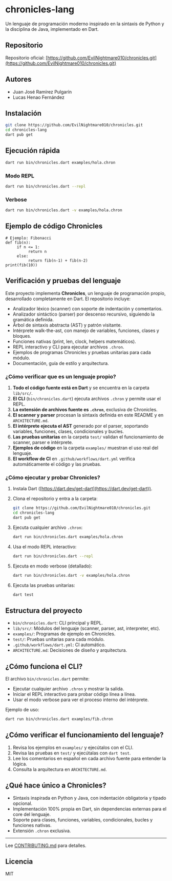 
# chronicles-lang

Un lenguaje de programación moderno inspirado en la sintaxis de Python y la disciplina de Java, implementado en Dart.

## Repositorio

Repositorio oficial: [https://github.com/EvilNightmare010/chronicles.git](https://github.com/EvilNightmare010/chronicles.git)

## Autores

- Juan José Ramírez Pulgarín
- Lucas Henao Fernández

## Instalación

```sh
git clone https://github.com/EvilNightmare010/chronicles.git
cd chronicles-lang
dart pub get
```

## Ejecución rápida

```sh
dart run bin/chronicles.dart examples/hola.chron
```

### Modo REPL

```sh
dart run bin/chronicles.dart --repl
```

### Verbose

```sh
dart run bin/chronicles.dart -v examples/hola.chron
```

## Ejemplo de código Chronicles

```chron
# Ejemplo: Fibonacci
def fib(n):
     if n <= 1:
          return n
     else:
          return fib(n-1) + fib(n-2)
print(fib(10))
```

## Verificación y pruebas del lenguaje

Este proyecto implementa **Chronicles**, un lenguaje de programación propio, desarrollado completamente en Dart. El repositorio incluye:

- Analizador léxico (scanner) con soporte de indentación y comentarios.
- Analizador sintáctico (parser) por descenso recursivo, siguiendo la gramática definida.
- Árbol de sintaxis abstracta (AST) y patrón visitante.
- Intérprete walk-the-ast, con manejo de variables, funciones, clases y bloques.
- Funciones nativas (print, len, clock, helpers matemáticos).
- REPL interactivo y CLI para ejecutar archivos `.chron`.
- Ejemplos de programas Chronicles y pruebas unitarias para cada módulo.
- Documentación, guía de estilo y arquitectura.

### ¿Cómo verificar que es un lenguaje propio?

1. **Todo el código fuente está en Dart** y se encuentra en la carpeta `lib/src/`.
1. **El CLI** (`bin/chronicles.dart`) ejecuta archivos `.chron` y permite usar el REPL.
1. **La extensión de archivos fuente es `.chron`**, exclusiva de Chronicles.
1. **El scanner y parser** procesan la sintaxis definida en este README y en `ARCHITECTURE.md`.
1. **El intérprete ejecuta el AST** generado por el parser, soportando variables, funciones, clases, condicionales y bucles.
1. **Las pruebas unitarias** en la carpeta `test/` validan el funcionamiento de scanner, parser e intérprete.
1. **Ejemplos de código** en la carpeta `examples/` muestran el uso real del lenguaje.
1. **El workflow de CI** en `.github/workflows/dart.yml` verifica automáticamente el código y las pruebas.

### ¿Cómo ejecutar y probar Chronicles?

1. Instala Dart ([https://dart.dev/get-dart](https://dart.dev/get-dart)).

1. Clona el repositorio y entra a la carpeta:

    ```sh
    git clone https://github.com/EvilNightmare010/chronicles.git
    cd chronicles-lang
    dart pub get
    ```

1. Ejecuta cualquier archivo `.chron`:

    ```sh
    dart run bin/chronicles.dart examples/hola.chron
    ```

1. Usa el modo REPL interactivo:

    ```sh
    dart run bin/chronicles.dart --repl
    ```

1. Ejecuta en modo verbose (detallado):

    ```sh
    dart run bin/chronicles.dart -v examples/hola.chron
    ```

1. Ejecuta las pruebas unitarias:

    ```sh
    dart test
    ```

## Estructura del proyecto

- `bin/chronicles.dart`: CLI principal y REPL.
- `lib/src/`: Módulos del lenguaje (scanner, parser, ast, interpreter, etc).
- `examples/`: Programas de ejemplo en Chronicles.
- `test/`: Pruebas unitarias para cada módulo.
- `.github/workflows/dart.yml`: CI automático.
- `ARCHITECTURE.md`: Decisiones de diseño y arquitectura.

## ¿Cómo funciona el CLI?

El archivo `bin/chronicles.dart` permite:

- Ejecutar cualquier archivo `.chron` y mostrar la salida.
- Iniciar el REPL interactivo para probar código línea a línea.
- Usar el modo verbose para ver el proceso interno del intérprete.

Ejemplo de uso:

```sh
dart run bin/chronicles.dart examples/fib.chron
```

## ¿Cómo verificar el funcionamiento del lenguaje?

1. Revisa los ejemplos en `examples/` y ejecútalos con el CLI.
1. Revisa las pruebas en `test/` y ejecútalas con `dart test`.
1. Lee los comentarios en español en cada archivo fuente para entender la lógica.
1. Consulta la arquitectura en `ARCHITECTURE.md`.

## ¿Qué hace único a Chronicles?

- Sintaxis inspirada en Python y Java, con indentación obligatoria y tipado opcional.
- Implementación 100% propia en Dart, sin dependencias externas para el core del lenguaje.
- Soporte para clases, funciones, variables, condicionales, bucles y funciones nativas.
- Extensión `.chron` exclusiva.

---

Lee [CONTRIBUTING.md](CONTRIBUTING.md) para detalles.

## Licencia

MIT
